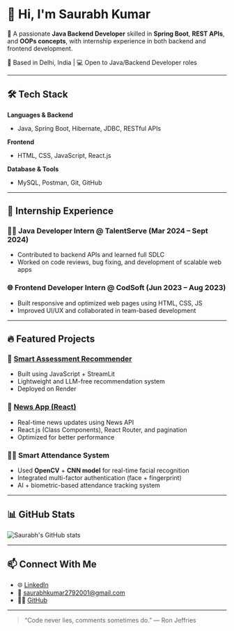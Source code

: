 # 👋 Hi, I'm Saurabh Kumar

🚀 A passionate **Java Backend Developer** skilled in **Spring Boot**, **REST APIs**, and **OOPs concepts**, with internship experience in both backend and frontend development.

📍 Based in Delhi, India | 💻 Open to Java/Backend Developer roles

---

## 🛠️ Tech Stack

**Languages & Backend**
- Java, Spring Boot, Hibernate, JDBC, RESTful APIs

**Frontend**
- HTML, CSS, JavaScript, React.js

**Database & Tools**
- MySQL, Postman, Git, GitHub

---

## 💼 Internship Experience

### 👨‍💻 Java Developer Intern @ TalentServe (Mar 2024 – Sept 2024)
- Contributed to backend APIs and learned full SDLC
- Worked on code reviews, bug fixing, and development of scalable web apps

### 🌐 Frontend Developer Intern @ CodSoft (Jun 2023 – Aug 2023)
- Built responsive and optimized web pages using HTML, CSS, JS
- Improved UI/UX and collaborated in team-based development

---

## 🔥 Featured Projects

### 🧠 [Smart Assessment Recommender](https://github.com/SAURABHGIT1027/genai-assessment-engine)
- Built using JavaScript + StreamLit
- Lightweight and LLM-free recommendation system
- Deployed on Render

### 📰 [News App (React)](https://github.com/SAURABHGIT1027/react-TextUtils)
- Real-time news updates using News API
- React.js (Class Components), React Router, and pagination
- Optimized for better performance

### 🧑‍💻 Smart Attendance System
- Used **OpenCV** + **CNN model** for real-time facial recognition
- Integrated multi-factor authentication (face + fingerprint)
- AI + biometric-based attendance tracking system

---

## 📊 GitHub Stats

![Saurabh's GitHub stats](https://github-readme-stats.vercel.app/api?username=SAURABHGIT1027&show_icons=true&theme=tokyonight)

---

## 📫 Connect With Me

- 🌐 [LinkedIn](https://www.linkedin.com/in/saurabh-kumar-33220624b/)
- 📧 saurabhkumar2792001@gmail.com
- 🧑‍💻 [GitHub](https://github.com/SAURABHGIT1027)

---

> “Code never lies, comments sometimes do.” — Ron Jeffries

